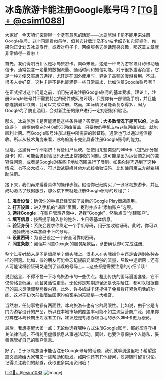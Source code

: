 # 冰岛旅游卡能注册Google账号吗？[[TG💪+ @esim1088](https://t.me/s/esim1088)]

大家好！今天咱们来聊聊一个挺有意思的话题——冰岛旅游卡能不能用来注册Google账号。这个问题看似简单，但其实背后涉及不少技术细节和实际操作。如果你正计划去冰岛旅行，或者对电子卡、网络服务这类话题感兴趣，那这篇文章就非常值得一看啦！

首先，我们得明白什么是冰岛旅游卡。简单来说，这是一种专为游客设计的移动通信卡，通常包含一定量的数据流量、通话时间和短信功能。对于很多游客而言，它是一种方便又实惠的选择，尤其是在国外使用时，避免了高额的漫游费用。不过，很多人会好奇，这种卡是不是也能满足一些日常需求，比如注册Google账号呢？

在正式探讨这个问题之前，咱们先说说注册Google账号的基本要求。理论上，注册Google账号并不需要特定的硬件或网络环境，只要你有一部智能手机，并且能够连接到互联网，就可以完成注册。然而，实际情况可能会复杂得多，因为Google为了防止滥用，会对新注册的账户进行一定的限制和验证。

那么，冰岛旅游卡是否能满足这些条件呢？答案是：**大多数情况下是可以的**。冰岛旅游卡一般提供稳定的4G或5G网络覆盖，只要你的手机支持这些网络制式，就能顺利上网。而Google账号注册过程中所需要的验证码，通常也可以通过短信接收。所以从技术角度来看，冰岛旅游卡完全具备注册Google账号的能力。

但是，这里有一个小陷阱！有些用户反映，在使用某些类型的SIM卡（包括部分旅游卡）时，可能会遇到验证码无法正常接收的问题。这可能是因为运营商之间的兼容性问题，或者是Google对某些IP地址范围进行了限制。如果你碰巧遇到了这种情况，也不必太担心，可以尝试更换其他方式接收验证码，比如使用第三方邮箱辅助注册。

接下来，我们再来看看具体的操作步骤。假设你已经购买了一张冰岛旅游卡，并且成功激活了数据服务，那么接下来就是注册Google账号的过程了：

1. **准备设备**：确保你的手机已经安装了最新的Google Play商店应用。
2. **打开设置**：进入手机的“设置”页面，找到并点击“添加账户”选项。
3. **选择Google**：在账户管理界面中，选择“Google”，然后点击“创建账户”。
4. **填写信息**：按照提示输入你的姓名、生日等基本信息。
5. **验证身份**：系统会要求你绑定一个手机号码，用于接收验证码。此时，你可以选择使用冰岛旅游卡上的号码。
6. **设置密码**：为自己设定一个安全可靠的密码。
7. **同意条款**：阅读并同意Google的服务条款后，点击确认即可完成注册。

整个过程听起来是不是很简单？但实际上，很多人在实际操作中还是会遇到各种各样的问题。比如，有的朋友可能会忘记提前充值足够的流量，导致中途断网；还有人可能误将验证码发送到了错误的号码上……这些都是需要注意的小细节哦！

说到这里，不得不提一下冰岛旅游卡的一些优点。相比传统的国际漫游套餐，它不仅价格更低廉，而且灵活性更高。无论你是短期逗留还是长期居住，都可以根据自己的需求灵活调整套餐内容。此外，许多旅游卡还提供了免费拨打紧急电话的功能，这对于初次前往陌生国家的旅客来说无疑是一大福音。

当然啦，任何事物都有两面性。冰岛旅游卡也有它的局限性。比如说，由于它是专门为游客设计的产品，所以在本地市场的覆盖率可能不如主流运营商广泛。如果你打算在冰岛长期生活或者工作，建议还是考虑办理当地的永久SIM卡更为稳妥。

最后，我想提醒大家一点：无论你选择哪种方式注册Google账号，都必须遵守相关法律法规，不得利用虚假信息从事违法活动。同时，也要注意保护个人隐私，妥善保管好自己的账户信息。

好了，关于冰岛旅游卡能否注册Google账号的话题，我们就聊到这里吧！希望这篇文章能给大家带来一些帮助和启发。如果你还有其他疑问，欢迎随时留言讨论。记得关注我们的频道，获取更多实用资讯哦！

[[TG💪+ @esim1088](https://t.me/s/esim1088) ![Image](https://i.postimg.cc/4NQfJmqS/Snipaste-2025-05-13-00-14-12.png)]